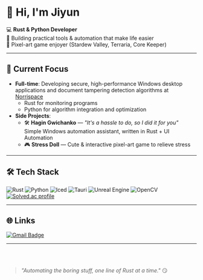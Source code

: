 # 👋 Hi, I'm Jiyun

💻 **Rust & Python Developer**  
🎯 Building practical tools & automation that make life easier  
🎨 Pixel-art game enjoyer (Stardew Valley, Terraria, Core Keeper)

---

## 📌 Current Focus

-   **Full-time**: Developing secure, high-performance Windows desktop applications and document tampering detection algorithms at [Norrispace](https://www.norispace.com/)
    -   Rust for monitoring programs
    -   Python for algorithm integration and optimization
-   **Side Projects**:
    -   🛠 **Hagin Gwichanko** — _"It's a hassle to do, so I did it for you"_  
        Simple Windows automation assistant, written in Rust + UI Automation
    -   🎮 **Stress Doll** — Cute & interactive pixel-art game to relieve stress

---

## 🛠 Tech Stack

![Rust](https://img.shields.io/badge/Rust-000000?style=for-the-badge&logo=rust&logoColor=white)
![Python](https://img.shields.io/badge/Python-3776AB?style=for-the-badge&logo=python&logoColor=white)
![Iced](https://img.shields.io/badge/Iced-3178C6?style=for-the-badge&logo=rust&logoColor=white)
![Tauri](https://img.shields.io/badge/Tauri-24C8D8?style=for-the-badge&logo=tauri&logoColor=white)
![Unreal Engine](https://img.shields.io/badge/Unreal%20Engine-0E1128?style=for-the-badge&logo=unrealengine&logoColor=white)
![OpenCV](https://img.shields.io/badge/OpenCV-5C3EE8?style=for-the-badge&logo=opencv&logoColor=white)
[![Solved.ac profile](http://mazassumnida.wtf/api/mini/generate_badge?boj=wnwl08)](https://solved.ac/wnwl08)

---

## 🌐 Links

[![Gmail Badge](https://img.shields.io/badge/Gmail-d14836?style=flat-square&logo=Gmail&logoColor=white&link=mailto:jiyun9762@gmail.com)](mailto:jiyun9762@gmail.com)

---

<br>
<br>

> _"Automating the boring stuff, one line of Rust at a time."_ 😏
